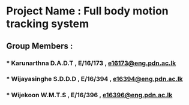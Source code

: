  # Project Name : Full body motion tracking system
 
 ## Group Members :
 ### * Karunarthna D.A.D.T , E/16/173 , e16173@eng.pdn.ac.lk
 ### * Wijayasinghe S.D.D.D , E/16/394 , e16394@eng.pdn.ac.lk
 ### * Wijekoon W.M.T.S , E/16/396 , e16396@eng.pdn.ac.lk
